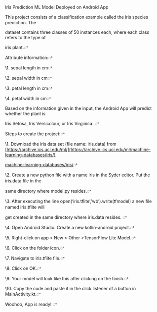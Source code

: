 ﻿

Iris Prediction ML Model Deployed on Android App

This project consists of a classiﬁcation example called the iris species prediction. The

dataset contains three classes of 50 instances each, where each class refers to the type of

iris plant.ꢀ

Attribute information:ꢀ

\1. sepal length in cmꢀ

\2. sepal width in cmꢀ

\3. petal length in cmꢀ

\4. petal width in cmꢀ

Based on the information given in the input, the Android App will predict whether the plant is

Iris Setosa, Iris Versicolour, or Iris Virginica. ꢀ

Steps to create the project:ꢀ

\1. Download the iris data set (ﬁle name: iris.data) from [https://archive.ics.uci.edu/ml/](https://archive.ics.uci.edu/ml/machine-learning-databases/iris/)

[machine-learning-databases/iris/](https://archive.ics.uci.edu/ml/machine-learning-databases/iris/)ꢀ

\2. Create a new python ﬁle with a name iris in the Syder editor. Put the iris.data ﬁle in the

same directory where model.py resides.ꢀ

\3. After executing the line open(‘iris.tﬂite’,’wb’).write(tfmodel) a new ﬁle named iris.tﬂite will

get created in the same directory where iris.data resides. ꢀ

\4. Open Android Studio. Create a new kotlin-android project.ꢀ

\5. Right-click on app > New > Other >TensorFlow Lite Model.ꢀ

\6. Click on the folder icon.ꢀ

\7. Navigate to iris.tﬂite ﬁle.ꢀ

\8. Click on OK.ꢀ

\9. Your model will look like this after clicking on the ﬁnish.ꢀ

\10. Copy the code and paste it in the click listener of a button in MainActivity.kt.ꢀ

Woohoo, App is ready! ꢀ

